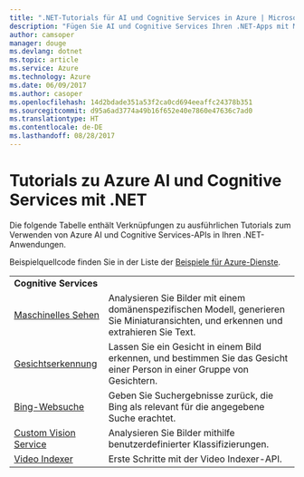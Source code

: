 ```yaml
---
title: ".NET-Tutorials für AI und Cognitive Services in Azure | Microsoft-Dokumentation"
description: "Fügen Sie AI und Cognitive Services Ihren .NET-Apps mit Microsoft Azure-Diensten hinzu."
author: camsoper
manager: douge
ms.devlang: dotnet
ms.topic: article
ms.service: Azure
ms.technology: Azure
ms.date: 06/09/2017
ms.author: casoper
ms.openlocfilehash: 14d2bdade351a53f2ca0cd694eeaffc24378b351
ms.sourcegitcommit: d95a6ad3774a49b16f652e40e7860e47636c7ad0
ms.translationtype: HT
ms.contentlocale: de-DE
ms.lasthandoff: 08/28/2017
---
```

# <a name="azure-ai-and-cognitive-service-tutorials-using-net"></a>Tutorials zu Azure AI und Cognitive Services mit .NET

Die folgende Tabelle enthält Verknüpfungen zu ausführlichen Tutorials zum Verwenden von Azure AI und Cognitive Services-APIs in Ihren .NET-Anwendungen. 

Beispielquellcode finden Sie in der Liste der [Beispiele für Azure-Dienste](https://azure.microsoft.com/resources/samples/?platform=dotnet).

| | |
|---|---|
| **Cognitive Services**| |
| [Maschinelles Sehen][1] | Analysieren Sie Bilder mit einem domänenspezifischen Modell, generieren Sie Miniaturansichten, und erkennen und extrahieren Sie Text. | 
| [Gesichtserkennung][2] | Lassen Sie ein Gesicht in einem Bild erkennen, und bestimmen Sie das Gesicht einer Person in einer Gruppe von Gesichtern. | 
| [Bing-Websuche][3]| Geben Sie Suchergebnisse zurück, die Bing als relevant für die angegebene Suche erachtet. |
| [Custom Vision Service][4] | Analysieren Sie Bilder mithilfe benutzerdefinierter Klassifizierungen. |
| [Video Indexer][5] | Erste Schritte mit der Video Indexer-API.|

[1]: /azure/cognitive-services/computer-vision/tutorials/csharptutorial
[2]: /azure/cognitive-services/face/tutorials/faceapiincsharptutorial
[3]: /azure/cognitive-services/bing-web-search/csharp-ranking-tutorial
[4]: /azure/cognitive-services/custom-vision-service/csharp-tutorial
[5]: /azure/cognitive-services/video-indexer/video-indexer-use-apis

